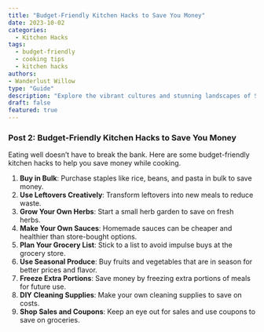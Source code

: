```yaml
---
title: "Budget-Friendly Kitchen Hacks to Save You Money"
date: 2023-10-02
categories: 
  - Kitchen Hacks
tags: 
  - budget-friendly
  - cooking tips
  - kitchen hacks
authors: 
- Wanderlust Willow
type: "Guide"
description: "Explore the vibrant cultures and stunning landscapes of Southeast Asia without breaking the bank. This detailed itinerary covers Thailand, Vietnam, and Cambodia."
draft: false
featured: true
---
```

### Post 2: Budget-Friendly Kitchen Hacks to Save You Money

Eating well doesn’t have to break the bank. Here are some budget-friendly kitchen hacks to help you save money while cooking.

1. **Buy in Bulk**: Purchase staples like rice, beans, and pasta in bulk to save money.
2. **Use Leftovers Creatively**: Transform leftovers into new meals to reduce waste.
3. **Grow Your Own Herbs**: Start a small herb garden to save on fresh herbs.
4. **Make Your Own Sauces**: Homemade sauces can be cheaper and healthier than store-bought options.
5. **Plan Your Grocery List**: Stick to a list to avoid impulse buys at the grocery store.
6. **Use Seasonal Produce**: Buy fruits and vegetables that are in season for better prices and flavor.
7. **Freeze Extra Portions**: Save money by freezing extra portions of meals for future use.
8. **DIY Cleaning Supplies**: Make your own cleaning supplies to save on costs.
9. **Shop Sales and Coupons**: Keep an eye out for sales and use coupons to save on groceries.
